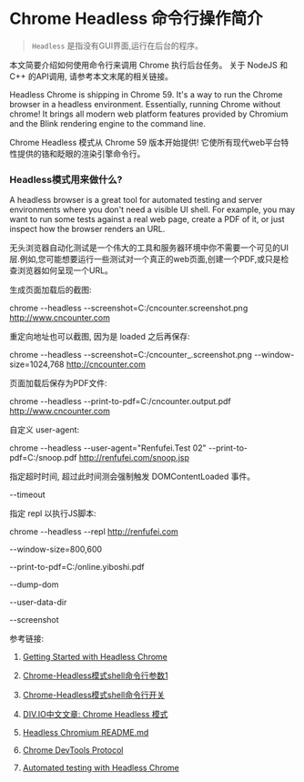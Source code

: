# Chrome Headless 命令行操作简介

> `Headless` 是指没有GUI界面,运行在后台的程序。

本文简要介绍如何使用命令行来调用 Chrome 执行后台任务。 关于 NodeJS 和 C++ 的API调用, 请参考本文末尾的相关链接。

Headless Chrome is shipping in Chrome 59. It's a way to run the Chrome browser in a headless environment. Essentially, running Chrome without chrome! It brings all modern web platform features provided by Chromium and the Blink rendering engine to the command line.

Chrome Headless 模式从 Chrome 59 版本开始提供! 它使所有现代web平台特性提供的铬和眨眼的渲染引擎命令行。


### Headless模式用来做什么?

A headless browser is a great tool for automated testing and server environments where you don't need a visible UI shell. For example, you may want to run some tests against a real web page, create a PDF of it, or just inspect how the browser renders an URL.

无头浏览器自动化测试是一个伟大的工具和服务器环境中你不需要一个可见的UI层.例如,您可能想要运行一些测试对一个真正的web页面,创建一个PDF,或只是检查浏览器如何呈现一个URL。




生成页面加载后的截图:

chrome --headless --screenshot=C:/cncounter.screenshot.png  http://www.cncounter.com

重定向地址也可以截图, 因为是 loaded 之后再保存:

chrome --headless --screenshot=C:/cncounter_.screenshot.png  --window-size=1024,768 http://cncounter.com


页面加载后保存为PDF文件:

chrome --headless --print-to-pdf=C:/cncounter.output.pdf  http://www.cncounter.com


自定义 user-agent:

chrome --headless --user-agent="Renfufei.Test 02" --print-to-pdf=C:/snoop.pdf  http://renfufei.com/snoop.jsp


指定超时时间, 超过此时间测会强制触发 DOMContentLoaded 事件。 

--timeout

指定 repl 以执行JS脚本:

chrome --headless --repl http://renfufei.com


--window-size=800,600


--print-to-pdf=C:/online.yiboshi.pdf

--dump-dom


--user-data-dir

--screenshot









参考链接:

1. [Getting Started with Headless Chrome](https://developers.google.com/web/updates/2017/04/headless-chrome)

1. [Chrome-Headless模式shell命令行参数1](https://cs.chromium.org/chromium/src/headless/app/headless_shell.cc)

1. [Chrome-Headless模式shell命令行开关](https://cs.chromium.org/chromium/src/headless/app/headless_shell_switches.cc)

1. [DIV.IO中文文章: Chrome Headless 模式  ](https://div.io/topic/1978)

1. [Headless Chromium README.md](https://chromium.googlesource.com/chromium/src/+/master/headless/README.md)

1. [Chrome DevTools Protocol ](https://chromedevtools.github.io/devtools-protocol/)

1. [Automated testing with Headless Chrome](https://developers.google.com/web/updates/2017/06/headless-karma-mocha-chai)

